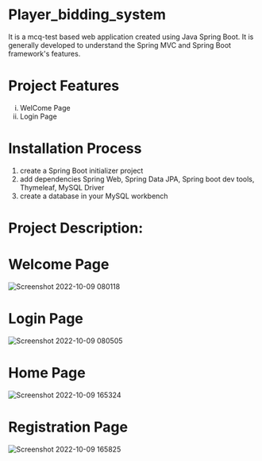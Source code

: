 # Player_bidding_system
<hl>
<p>It is a mcq-test based web application created using Java Spring Boot. It is generally developed to understand the Spring MVC and Spring Boot framework's features.</p>

# Project Features
<hl>
  <ol type="i">
    <li>WelCome Page</li>
    <li>Login Page</li>
  </ol>

# Installation Process
<hl>
  <hl>
  <ol>
    <li>create a Spring Boot initializer project</li>
    <li>add dependencies Spring Web, Spring Data JPA, Spring boot dev tools, Thymeleaf, MySQL Driver</li>
    <li>create a database in your MySQL workbench</li>
</ol>
    
# Project Description:
 <hl>
   
# Welcome Page
  
![Screenshot 2022-10-09 080118](https://user-images.githubusercontent.com/56682452/194734110-6c7c041c-e872-4fea-9edc-4a40b7539422.png)

# Login  Page
![Screenshot 2022-10-09 080505](https://user-images.githubusercontent.com/56682452/194734209-75805322-12b9-4218-8c12-d46f0d40b5c1.png)
 
# Home Page    
![Screenshot 2022-10-09 165324](https://user-images.githubusercontent.com/56682452/194753533-94f92bbd-cf35-469a-a18a-d40ba174c8a6.png)
# Registration Page
![Screenshot 2022-10-09 165825](https://user-images.githubusercontent.com/56682452/194753696-ad21f9b3-a907-42ff-a55c-18018ee826a5.png)
